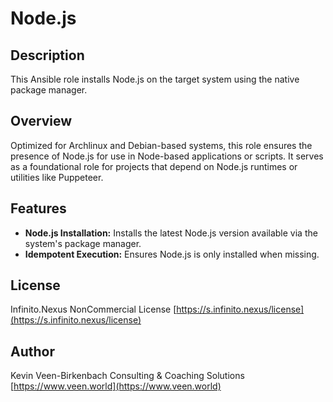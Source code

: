# Node.js

## Description

This Ansible role installs Node.js on the target system using the native package manager.

## Overview

Optimized for Archlinux and Debian-based systems, this role ensures the presence of Node.js for use in Node-based applications or scripts. It serves as a foundational role for projects that depend on Node.js runtimes or utilities like Puppeteer.

## Features

- **Node.js Installation:** Installs the latest Node.js version available via the system's package manager.
- **Idempotent Execution:** Ensures Node.js is only installed when missing.

## License

Infinito.Nexus NonCommercial License
[https://s.infinito.nexus/license](https://s.infinito.nexus/license)

## Author

Kevin Veen-Birkenbach
Consulting & Coaching Solutions
[https://www.veen.world](https://www.veen.world)
